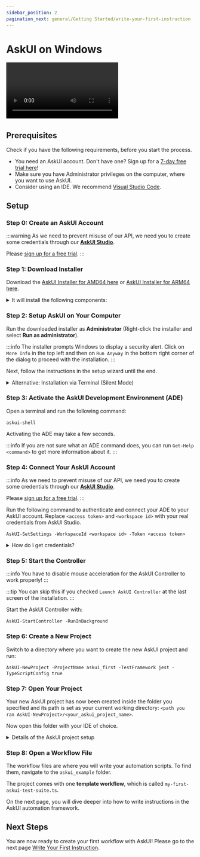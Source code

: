```yaml
---
sidebar_position: 2
pagination_next: general/Getting Started/write-your-first-instruction
---
```


# AskUI on Windows

<video controls>
  <source src="https://files.askui.com/assets/docs/AskUI-Getting-Started-Windows-Educational.mp4"/>
</video>

## Prerequisites

Check if you have the following requirements, before you start the process.
- You need an AskUI account. Don't have one? Sign up for a [7-day free trial here](https://www.app.askui.com)!
- Make sure you have Administrator privileges on the computer, where you want to use AskUI.
- Consider using an IDE. We recommend [Visual Studio Code](https://code.visualstudio.com/).

## Setup

### Step 0: Create an AskUI Account

:::warning
As we need to prevent misuse of our API, we need you to create some credentials through our [__AskUI Studio__](https://app.askui.com/).

Please [sign up for a free trial](https://www.app.askui.com).
:::

### Step 1: Download Installer
Download the <span className="askui-installer-download-link-windows">[AskUI Installer for AMD64 here](https://files.askui.com/releases/Installer/24.9.1/AskUI-Suite-24.9.1-Installer-Win-AMD64-Full.exe)</span> or <span className="askui-installer-download-link-windows">[AskUI Installer for ARM64 here](https://files.askui.com/releases/Installer/24.9.1/AskUI-Suite-24.9.1-Installer-Win-ARM64-Full.exe)</span>.

<details>
  <summary>
  It will install the following components:
  </summary>
    * [AskUI Controller](../../../suite/02-Components/AskUI-Controller.md)
    * [AskUI Development Environment (ADE)](../../../suite/02-Components/AskUI-Development-Environment.md)
    * AskUI Development Kit (SDK)
    * (optional) [AskUI Runner (Executing workflows from AskUI Studio)](../../../suite/02-Components/AskUI-Runner.md)
</details>

### Step 2: Setup AskUI on Your Computer
Run the downloaded installer as **Administrator** (Right-click the installer and select **Run as administrator**).

:::info
The installer prompts Windows to display a security alert. Click on `More Info` in the top left and then on `Run Anyway` in the bottom right corner of the dialog to proceed with the installation.
:::

Next, follow the instructions in the setup wizard until the end.

<details>
  <summary>
  Alternative: Installation via Terminal (Silent Mode)
  </summary>
    Use the downloaded executable file (**.exe**) for silent installation, which allows you to choose the installation directory and components. To install silently, run the following command terminal (Application **CMD**) with Administrator privileges:

    ```shell
    "<installer_path>" /qn
    ```

    #### Options:

    - `/l*v "<log_file_path>"`: Set the installer log file path.
    - `APPDIR="<installation_directory>"`: Specify the installation directory.
    - `INSTALL_ADK="NO"`: Skip AskUI Development Environment installation.
        - `INSTALL_NODE="NO"`: Skip Isolated Node environment installation.
        - `INSTALL_ASKUI_RUNNER="NO"`: Skip AskUI Runner installation.
        - `HTTP_PROXY="<http_proxy_address>"`: Set the HTTP proxy address.
        - `HTTPS_PROXY="<https_proxy_address>"`: Set the HTTPS proxy address.
    - `CONFIGURE_WINDOWS_FIREWALL="NO"`: Skip Windows Firewall configuration.
  
    #### Example:
    This command installs all components silently and sets the HTTP proxy address to http://proxy.example.com:

    ```shell
    "<installer_path>" /qn HTTP_PROXY="http://proxy.example.com"
    ```
</details>

### Step 3: Activate the AskUI Development Environment (ADE)
Open a terminal and run the following command:

```shell
askui-shell
```

Activating the ADE may take a few seconds.

:::info
If you are not sure what an ADE command does, you can run `Get-Help <command>` to get more information about it.
:::

### Step 4: Connect Your AskUI Account

:::info
As we need to prevent misuse of our API, we need you to create some credentials through our [__AskUI Studio__](https://app.askui.com/).

Please [sign up for a free trial](https://www.app.askui.com).
:::

Run the following command to authenticate and connect your ADE to your AskUI account. Replace `<access token>` and `<workspace id>` with your real credentials from AskUI Studio.

```shell
AskUI-SetSettings -WorkspaceId <workspace id> -Token <access token>
```

<details>
  <summary>
  How do I get credentials?
  </summary>
  - **Access Token** You can create a new access token inside [__AskUI Studio__](https://app.askui.com/). Go to any Workspace and navigate to *Access Tokens* in the left sidebar.
  - **Workspace ID** Navigate to your workspace settings. You can find the workspace ID under *General* below the workspace name.

  Validate the settings with the following command: 

  ```shell
  AskUI-ShowSettings
  ```
</details>

### Step 5: Start the Controller

:::info
You have to disable mouse acceleration for the AskUI Controller to work properly!
:::

:::tip
You can skip this if you checked `Launch AskUI Controller` at the last screen of the installation.
:::

Start the AskUI Controller with:

```shell
AskUI-StartController -RunInBackground
```

### Step 6: Create a New Project
Switch to a directory where you want to create the new AskUI project and run:

```shell
AskUI-NewProject -ProjectName askui_first -TestFramework jest -TypeScriptConfig true
```

### Step 7: Open Your Project
Your new AskUI project has now been created inside the folder you specified and its path is set as your current working directory: `<path you ran AskUI-NewProject>/<your_askui_project_name>`.

Now open this folder with your IDE of choice.

<details>
  <summary>
  Details of the AskUI project setup
  </summary>
  If you are using Visual Studio Code, you can run the following command in the same command prompt:

  ```shell
  code .
  ```
  On the left, in your file explorer, you should see the files that make up your AskUI project.
  1. `.askui\Settings` - Global Project Settings
  2. `allure-results` - AskUI reporter files will be generated here
  3. `askui_example` - Workflow Files  
      a. `helpers` - Helper functions for your project  
      b. `jest.config.ts` - Jest Automation Framework Settings  
      c. `my-first-askui-test-suite.ts` - An example workflow file
  4. `node_modules` - Packages needed to make AskUI work
  5. `report` - Annotations will be generated here

  ![AskUI Project Visual Studio Code](Visual_Studio_Code.png)
</details>

### Step 8: Open a Workflow File
The workflow files are where you will write your automation scripts.
To find them, navigate to the `askui_example` folder.

The project comes with one **template workflow**, which is called `my-first-askui-test-suite.ts`.

On the next page, you will dive deeper into how to write instructions in the AskUI automation framework.

## Next Steps

You are now ready to create your first workflow with AskUI! Please go to the next page [Write Your First Instruction](../write-your-first-instruction.md).
